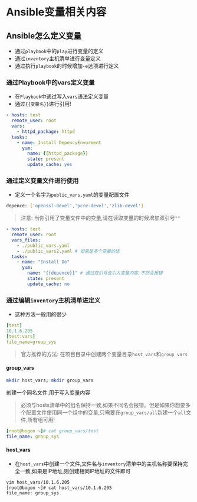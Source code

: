 # Ansible变量相关内容


## Ansible怎么定义变量

- 通过`playbook`中的`play`进行变量的定义
- 通过`inventory`主机清单进行变量定义
- 通过执行`playbook`的时候增加`-e`选项进行定义

###  通过Playbook中的vars定义变量

- 在`Playbook`中通过写入`vars`语法定义变量
- 通过`{{变量名}}`进行引用!

```yaml
- hosts: test
  remote_user: root
  vars: 
    - httpd_package: httpd
  tasks:
    - name: Install DepencyEnvorment
      yum:
        name: {{httpd_package}}
        state: present
        update_cache: yes
```

### 通过定义变量文件进行使用

- 定义一个名字为`public_vars.yaml`的变量配置文件

```bash
depence: ['openssl-devel','pcre-devel','zlib-devel']
```

> 注意: 当你引用了变量文件中的变量,请在读取变量的时候增加双引号`""`

```yaml
- hosts: test
  remote_user: root
  vars_files: 
    - ./public_vars.yaml
    - ./public_vars2.yaml # 如果是多个变量的话
  tasks:
    - name: "Install De"
      yum: 
        name: "{{depence}}" # 通过双引号去引入变量内容,不然会报错
        state: present
        update_cache: no
```

### 通过编辑`inventory`主机清单进定义

- 这种方法一般用的很少

```yaml
[test]
10.1.6.205
[test:vars]
file_name=group_sys
```

> 官方推荐的方法: 在项目目录中创建两个变量目录`host_vars`和`group_vars`

#### group_vars

```bash
mkdir host_vars; mkdir group_vars
```

创建一个同名文件,用于写入变量内容

> 必须与hosts清单中的组名保持一致,如果不同名会报错。但是如果你想要多个配置文件使用同一个组中的变量,只需要在`group_vars/all`新建一个`all`文件,所有组可用!

```yaml
[root@bogon ~]# cat group_vars/test 
file_name: group_sys
```

#### host_vars

- 在`host_vars`中创建一个文件,文件名与`inventory`清单中的主机名称要保持完全一致,如果是IP地址,则创建相同IP地址的文件即可

```bash
vim host_vars/10.1.6.205
[root@bogon ~]# cat host_vars/10.1.6.205 
file_name: group_sys
```
